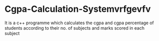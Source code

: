 # Cgpa-Calculation-Systemvrfgevfv
It is a c++ programme which calculates the cgpa and cgpa percentage of students according to their no. of subjects and marks scored in each subject
